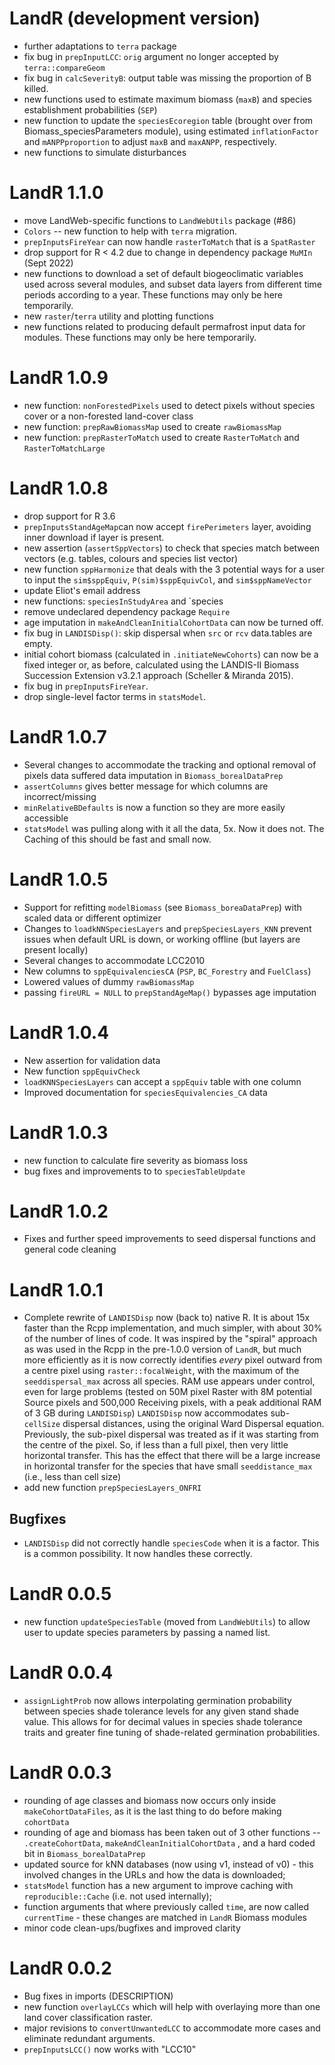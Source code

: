 # LandR (development version)

* further adaptations to `terra` package
* fix bug in `prepInputLCC`: `orig` argument no longer accepted by `terra::compareGeom`
* fix bug in `calcSeverityB`: output table was missing the proportion of B killed.
* new functions used to estimate maximum biomass (`maxB`) and species establishment probabilities (`SEP`)
* new function to update the `speciesEcoregion` table (brought over from Biomass_speciesParameters module), using estimated `inflationFactor` and `mANPPproportion` to adjust `maxB` and `maxANPP`, respectively. 
* new functions to simulate disturbances

# LandR 1.1.0

* move LandWeb-specific functions to `LandWebUtils` package (#86)
* `Colors` -- new function to help with `terra` migration.
* `prepInputsFireYear` can now handle `rasterToMatch` that is a `SpatRaster`
* drop support for R < 4.2 due to change in dependency package `MuMIn` (Sept 2022)
* new functions to download a set of default biogeoclimatic variables used across
several modules, and subset data layers from different time periods according to 
a year. These functions may only be here temporarily.
* new `raster`/`terra` utility and plotting functions
* new functions related to producing default permafrost input data for modules.
  These functions may only be here temporarily.

# LandR 1.0.9

* new function: `nonForestedPixels` used to detect pixels without species cover
or a non-forested land-cover class
* new function: `prepRawBiomassMap` used to create `rawBiomassMap`
* new function: `prepRasterToMatch` used to create `RasterToMatch` and `RasterToMatchLarge`

# LandR 1.0.8

* drop support for R 3.6
* `prepInputsStandAgeMap`can now accept `firePerimeters` layer, avoiding inner download if layer is present.
* new assertion (`assertSppVectors`) to check that species match between vectors (e.g. tables, colours and species list vector)
* new function `sppHarmonize` that deals with the 3 potential ways for a user to input the `sim$sppEquiv`, `P(sim)$sppEquivCol`, and `sim$sppNameVector`
* update Eliot's email address
* new functions: `speciesInStudyArea` and `species
* remove undeclared dependency package `Require`
* age imputation in `makeAndCleanInitialCohortData` can now be turned off.
* fix bug in `LANDISDisp()`: skip dispersal when `src` or `rcv` data.tables are empty.
* initial cohort biomass (calculated in `.initiateNewCohorts`) can now be a fixed integer or, as before, calculated using the LANDIS-II Biomass Succession Extension v3.2.1 approach (Scheller & Miranda 2015).
* fix bug in `prepInputsFireYear`.
* drop single-level factor terms in `statsModel`.

# LandR 1.0.7

* Several changes to accommodate the tracking and optional removal of pixels
data suffered data imputation in `Biomass_borealDataPrep`
* `assertColumns` gives better message for which columns are incorrect/missing
* `minRelativeBDefaults` is now a function so they are more easily accessible 
* `statsModel` was pulling along with it all the data, 5x. Now it does not. The Caching of this should be fast and small now.
 
# LandR 1.0.5

* Support for refitting `modelBiomass` (see `Biomass_boreaDataPrep`) with scaled data or different optimizer
* Changes to `loadkNNSpeciesLayers` and `prepSpeciesLayers_KNN` prevent issues when default URL is down, or working offline (but layers are present locally)
* Several changes to accommodate LCC2010
* New columns to `sppEquivalenciesCA` (`PSP`, `BC_Forestry` and `FuelClass`)
* Lowered values of dummy `rawBiomassMap`
* passing `fireURL = NULL` to `prepStandAgeMap()` bypasses age imputation

# LandR 1.0.4

* New assertion for validation data
* New function `sppEquivCheck`
* `loadKNNSpeciesLayers` can accept a `sppEquiv` table with one column
* Improved documentation for `speciesEquivalencies_CA` data

# LandR 1.0.3

* new function to calculate fire severity as biomass loss
* bug fixes and improvements to to `speciesTableUpdate`

# LandR 1.0.2

* Fixes and further speed improvements to seed dispersal functions and general code cleaning

# LandR 1.0.1

* Complete rewrite of `LANDISDisp` now (back to) native R. It is about 15x faster than the Rcpp implementation, and much simpler, with about 30% of the number of lines of code. It was inspired by the "spiral" approach as was used in the Rcpp in the pre-1.0.0 version of `LandR`, but much more efficiently as it is now correctly identifies *every* pixel outward from a centre pixel using `raster::focalWeight`, with the maximum of the `seeddispersal_max` across all species. RAM use appears under control, even for large problems (tested on 50M pixel Raster with 8M potential Source pixels and 500,000 Receiving pixels, with a peak additional RAM of 3 GB during `LANDISDisp`)
`LANDISDisp` now accommodates sub-`cellSize` dispersal distances, using the original Ward Dispersal equation. Previously, the sub-pixel dispersal was treated as if it was starting from the centre of the pixel. So, if less than a full pixel, then very little horizontal transfer. This has the effect that there will be a large increase in horizontal transfer for the species that have small `seeddistance_max` (i.e., less than cell size)
* add new function `prepSpeciesLayers_ONFRI`

## Bugfixes
* `LANDISDisp` did not correctly handle `speciesCode` when it is a factor. This is a common possibility. It now handles these correctly.

# LandR 0.0.5

* new function `updateSpeciesTable` (moved from `LandWebUtils`) to allow user to update species parameters by passing a named list.

# LandR 0.0.4

* `assignLightProb` now allows interpolating germination probability between species shade tolerance levels for any given stand shade value. This allows for for decimal values in species shade tolerance traits and greater fine tuning of shade-related germination probabilities.

# LandR 0.0.3

* rounding of age classes and biomass now occurs only inside `makeCohortDataFiles`, as it is the last thing to do before making `cohortData`
* rounding of age and biomass has been taken out of 3 other functions -- `.createCohortData`, `makeAndCleanInitialCohortData` , and a hard coded bit in `Biomass_borealDataPrep`
* updated source for kNN databases (now using v1, instead of v0) - this involved changes in the URLs and how the data is downloaded;
* `statsModel` function has a new argument to improve caching with `reproducible::Cache` (i.e. not used internally);
* function arguments that where previously called `time`, are now called `currentTime` - these changes are matched in `LandR` Biomass modules
* minor code clean-ups/bugfixes and improved clarity

# LandR 0.0.2

* Bug fixes in imports (DESCRIPTION)
* new function `overlayLCCs` which will help with overlaying more than one land cover classification raster.
* major revisions to `convertUnwantedLCC` to accommodate more cases and eliminate redundant arguments.
* `prepInputsLCC()` now works with "LCC10"

